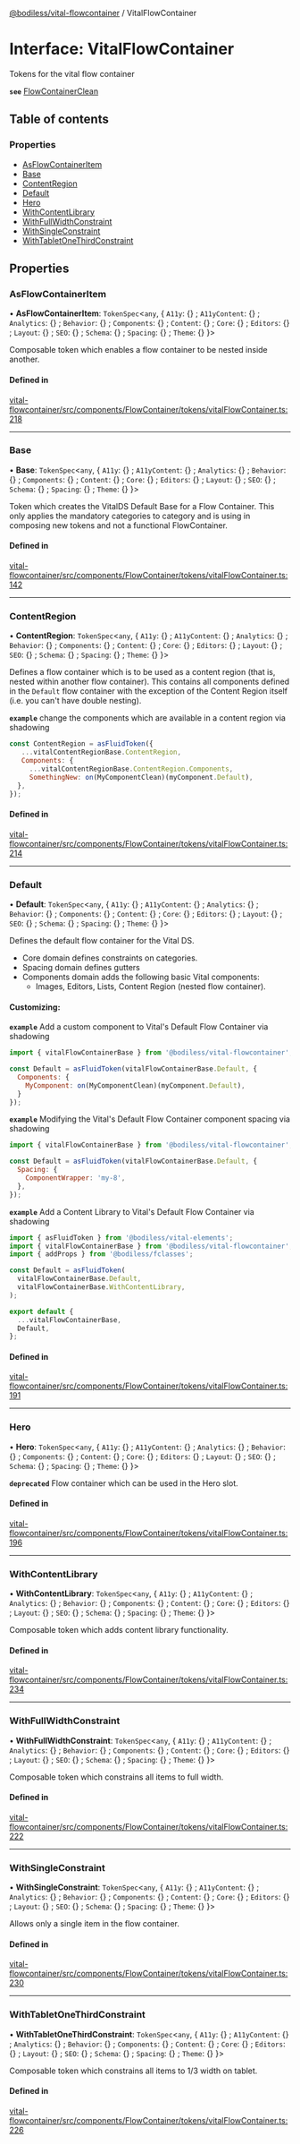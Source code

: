 [@bodiless/vital-flowcontainer](../README.md) / VitalFlowContainer

# Interface: VitalFlowContainer

Tokens for the vital flow container

**`see`** [FlowContainerClean](../README.md#flowcontainerclean)

## Table of contents

### Properties

- [AsFlowContainerItem](VitalFlowContainer.md#asflowcontaineritem)
- [Base](VitalFlowContainer.md#base)
- [ContentRegion](VitalFlowContainer.md#contentregion)
- [Default](VitalFlowContainer.md#default)
- [Hero](VitalFlowContainer.md#hero)
- [WithContentLibrary](VitalFlowContainer.md#withcontentlibrary)
- [WithFullWidthConstraint](VitalFlowContainer.md#withfullwidthconstraint)
- [WithSingleConstraint](VitalFlowContainer.md#withsingleconstraint)
- [WithTabletOneThirdConstraint](VitalFlowContainer.md#withtabletonethirdconstraint)

## Properties

### AsFlowContainerItem

• **AsFlowContainerItem**: `TokenSpec`<`any`, { `A11y`: {} ; `A11yContent`: {} ; `Analytics`: {} ; `Behavior`: {} ; `Components`: {} ; `Content`: {} ; `Core`: {} ; `Editors`: {} ; `Layout`: {} ; `SEO`: {} ; `Schema`: {} ; `Spacing`: {} ; `Theme`: {}  }\>

Composable token which enables a flow container to be nested inside another.

#### Defined in

[vital-flowcontainer/src/components/FlowContainer/tokens/vitalFlowContainer.ts:218](https://github.com/wodenx/Bodiless-JS/blob/908947acb/packages/vital-flowcontainer/src/components/FlowContainer/tokens/vitalFlowContainer.ts#L218)

___

### Base

• **Base**: `TokenSpec`<`any`, { `A11y`: {} ; `A11yContent`: {} ; `Analytics`: {} ; `Behavior`: {} ; `Components`: {} ; `Content`: {} ; `Core`: {} ; `Editors`: {} ; `Layout`: {} ; `SEO`: {} ; `Schema`: {} ; `Spacing`: {} ; `Theme`: {}  }\>

Token which creates the VitalDS Default Base for a Flow Container.
This only applies the mandatory categories to category and is using in
composing new tokens and not a functional FlowContainer.

#### Defined in

[vital-flowcontainer/src/components/FlowContainer/tokens/vitalFlowContainer.ts:142](https://github.com/wodenx/Bodiless-JS/blob/908947acb/packages/vital-flowcontainer/src/components/FlowContainer/tokens/vitalFlowContainer.ts#L142)

___

### ContentRegion

• **ContentRegion**: `TokenSpec`<`any`, { `A11y`: {} ; `A11yContent`: {} ; `Analytics`: {} ; `Behavior`: {} ; `Components`: {} ; `Content`: {} ; `Core`: {} ; `Editors`: {} ; `Layout`: {} ; `SEO`: {} ; `Schema`: {} ; `Spacing`: {} ; `Theme`: {}  }\>

Defines a flow container which is to be used as a content region (that is,
nested within another flow container). This contains all components
defined in the `Default` flow container with the exception of
the Content Region itself (i.e. you can't have double nesting).

**`example`** change the components which are available in a content region via shadowing
```js
const ContentRegion = asFluidToken({
   ...vitalContentRegionBase.ContentRegion,
   Components: {
     ...vitalContentRegionBase.ContentRegion.Components,
     SomethingNew: on(MyComponentClean)(myComponent.Default),
  },
});
```

#### Defined in

[vital-flowcontainer/src/components/FlowContainer/tokens/vitalFlowContainer.ts:214](https://github.com/wodenx/Bodiless-JS/blob/908947acb/packages/vital-flowcontainer/src/components/FlowContainer/tokens/vitalFlowContainer.ts#L214)

___

### Default

• **Default**: `TokenSpec`<`any`, { `A11y`: {} ; `A11yContent`: {} ; `Analytics`: {} ; `Behavior`: {} ; `Components`: {} ; `Content`: {} ; `Core`: {} ; `Editors`: {} ; `Layout`: {} ; `SEO`: {} ; `Schema`: {} ; `Spacing`: {} ; `Theme`: {}  }\>

Defines the default flow container for the Vital DS.
- Core domain defines constraints on categories.
- Spacing domain defines gutters
- Components domain adds the following basic Vital components:
  - Images, Editors, Lists, Content Region (nested flow container).

#### Customizing:

**`example`** Add a custom component to Vital's Default Flow Container via shadowing
```js
import { vitalFlowContainerBase } from '@bodiless/vital-flowcontainer';

const Default = asFluidToken(vitalFlowContainerBase.Default, {
  Components: {
    MyComponent: on(MyComponentClean)(myComponent.Default),
  }
});
```

**`example`** Modifying the Vital's Default Flow Container component spacing via shadowing
```js
import { vitalFlowContainerBase } from '@bodiless/vital-flowcontainer';

const Default = asFluidToken(vitalFlowContainerBase.Default, {
  Spacing: {
    ComponentWrapper: 'my-8',
  },
});
```

**`example`** Add a Content Library to Vital's Default Flow Container via shadowing
```js
import { asFluidToken } from '@bodiless/vital-elements';
import { vitalFlowContainerBase } from '@bodiless/vital-flowcontainer';
import { addProps } from '@bodiless/fclasses';

const Default = asFluidToken(
  vitalFlowContainerBase.Default,
  vitalFlowContainerBase.WithContentLibrary,
);

export default {
  ...vitalFlowContainerBase,
  Default,
};
```

#### Defined in

[vital-flowcontainer/src/components/FlowContainer/tokens/vitalFlowContainer.ts:191](https://github.com/wodenx/Bodiless-JS/blob/908947acb/packages/vital-flowcontainer/src/components/FlowContainer/tokens/vitalFlowContainer.ts#L191)

___

### Hero

• **Hero**: `TokenSpec`<`any`, { `A11y`: {} ; `A11yContent`: {} ; `Analytics`: {} ; `Behavior`: {} ; `Components`: {} ; `Content`: {} ; `Core`: {} ; `Editors`: {} ; `Layout`: {} ; `SEO`: {} ; `Schema`: {} ; `Spacing`: {} ; `Theme`: {}  }\>

**`deprecated`**
Flow container which can be used in the Hero slot.

#### Defined in

[vital-flowcontainer/src/components/FlowContainer/tokens/vitalFlowContainer.ts:196](https://github.com/wodenx/Bodiless-JS/blob/908947acb/packages/vital-flowcontainer/src/components/FlowContainer/tokens/vitalFlowContainer.ts#L196)

___

### WithContentLibrary

• **WithContentLibrary**: `TokenSpec`<`any`, { `A11y`: {} ; `A11yContent`: {} ; `Analytics`: {} ; `Behavior`: {} ; `Components`: {} ; `Content`: {} ; `Core`: {} ; `Editors`: {} ; `Layout`: {} ; `SEO`: {} ; `Schema`: {} ; `Spacing`: {} ; `Theme`: {}  }\>

Composable token which adds content library functionality.

#### Defined in

[vital-flowcontainer/src/components/FlowContainer/tokens/vitalFlowContainer.ts:234](https://github.com/wodenx/Bodiless-JS/blob/908947acb/packages/vital-flowcontainer/src/components/FlowContainer/tokens/vitalFlowContainer.ts#L234)

___

### WithFullWidthConstraint

• **WithFullWidthConstraint**: `TokenSpec`<`any`, { `A11y`: {} ; `A11yContent`: {} ; `Analytics`: {} ; `Behavior`: {} ; `Components`: {} ; `Content`: {} ; `Core`: {} ; `Editors`: {} ; `Layout`: {} ; `SEO`: {} ; `Schema`: {} ; `Spacing`: {} ; `Theme`: {}  }\>

Composable token which constrains all items to full width.

#### Defined in

[vital-flowcontainer/src/components/FlowContainer/tokens/vitalFlowContainer.ts:222](https://github.com/wodenx/Bodiless-JS/blob/908947acb/packages/vital-flowcontainer/src/components/FlowContainer/tokens/vitalFlowContainer.ts#L222)

___

### WithSingleConstraint

• **WithSingleConstraint**: `TokenSpec`<`any`, { `A11y`: {} ; `A11yContent`: {} ; `Analytics`: {} ; `Behavior`: {} ; `Components`: {} ; `Content`: {} ; `Core`: {} ; `Editors`: {} ; `Layout`: {} ; `SEO`: {} ; `Schema`: {} ; `Spacing`: {} ; `Theme`: {}  }\>

Allows only a single item in the flow container.

#### Defined in

[vital-flowcontainer/src/components/FlowContainer/tokens/vitalFlowContainer.ts:230](https://github.com/wodenx/Bodiless-JS/blob/908947acb/packages/vital-flowcontainer/src/components/FlowContainer/tokens/vitalFlowContainer.ts#L230)

___

### WithTabletOneThirdConstraint

• **WithTabletOneThirdConstraint**: `TokenSpec`<`any`, { `A11y`: {} ; `A11yContent`: {} ; `Analytics`: {} ; `Behavior`: {} ; `Components`: {} ; `Content`: {} ; `Core`: {} ; `Editors`: {} ; `Layout`: {} ; `SEO`: {} ; `Schema`: {} ; `Spacing`: {} ; `Theme`: {}  }\>

Composable token which constrains all items to 1/3 width on tablet.

#### Defined in

[vital-flowcontainer/src/components/FlowContainer/tokens/vitalFlowContainer.ts:226](https://github.com/wodenx/Bodiless-JS/blob/908947acb/packages/vital-flowcontainer/src/components/FlowContainer/tokens/vitalFlowContainer.ts#L226)
